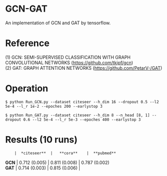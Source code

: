 # GCN-GAT
An implementation of GCN and GAT by tensorflow.

# Reference
(1) GCN: SEMI-SUPERVISED CLASSIFICATION WITH GRAPH CONVOLUTIONAL NETWORKS (https://github.com/tkipf/gcn)   
(2) GAT: GRAPH ATTENTION NETWORKS (https://github.com/PetarV-/GAT)

# Operation
```
$ python Run_GCN.py --dataset citeseer --h_dim 16 --dropout 0.5 --l2 5e-4 --l_r 1e-2 --epoches 200 --earlystop 3
```

```
$ python Run_GAT.py --dataset citeseer --h_dim 8 --n_head [8, 1] --dropout 0.6 --l2 5e-4 --l_r 5e-3 --epoches 400 --earlystop 3
```

# Results (10 runs)                    
        |  *citeseer**  |   **cora**    |  **pubmed**  
**GCN** | 0.712 (0.005) | 0.811 (0.008) | 0.787 (0.002)  
**GAT** | 0.714 (0.003) | 0.815 (0.006) |

